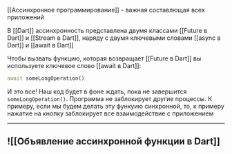 [[Ассинхронное программирование]] - важная составлющая всех приложений

В [[Dart]] ассинхронность представлена двумя классами [[Future в Dart]] и [[Stream в Dart]], наряду с двумя ключевыми словами [[async в Dart]] и [[await в Dart]]

Чтобы вызвать функцию, которая возвращает [[Future в Dart]] вы используете ключевое слово [[await в Dart]]:
```dart
await someLongOperation()
```

И это все! Наш код будет в фоне ждать, пока не завершится `someLongOperation()`. Программа не заблокирует другие процессы. 
	К примеру, если мы будем делать эту функуию синхронной, то, к примеру нажатие на кнопку заблокирует все взаимодействие с приложением

---
## ![[Объявление ассинхронной функции в Dart]]

